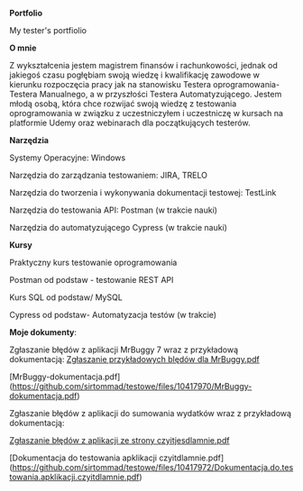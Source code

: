 **Portfolio**

My tester's portfiolio

**O mnie**

Z wykształcenia jestem magistrem finansów i rachunkowości, jednak od jakiegoś czasu pogłębiam swoją wiedzę i kwalifikację zawodowe w kierunku rozpoczęcia pracy jak na stanowisku Testera oprogramowania- Testera Manualnego, a w przyszłości Testera Automatyzującego. 
Jestem młodą osobą, która chce rozwijać swoją wiedzę z testowania oprogramowania w związku z uczestniczyłem i uczestniczę w kursach na platformie Udemy oraz webinarach dla początkujących testerów. 

**Narzędzia**

Systemy Operacyjne: Windows

Narzędzia do zarządzania testowaniem: JIRA, TRELO

Narzędzia do tworzenia i wykonywania dokumentacji testowej: TestLink

Narzędzia do testowania API: Postman (w trakcie nauki)

Narzędzia do automatyzującego Cypress (w trakcie nauki)

**Kursy**

Praktyczny kurs testowanie oprogramowania

Postman od podstaw - testowanie REST API

Kurs SQL od podstaw/ MySQL

Cypress od podstaw- Automatyzacja testów (w trakcie)


**Moje dokumenty**:

Zgłaszanie błędów z aplikacji MrBuggy 7 wraz z przykładową dokumentacją:
[Zgłaszanie przykładowych blędów dla MrBuggy.pdf](https://github.com/sirtommad/testowe/files/10417968/Zglaszanie.przykladowych.bledow.dla.MrBuggy.pdf)

[MrBuggy-dokumentacja.pdf]
(https://github.com/sirtommad/testowe/files/10417970/MrBuggy-dokumentacja.pdf)

Zgłaszanie błędów z aplikacji do sumowania wydatków wraz z przykładową dokumentacją:

[Zgłaszanie błędów  z aplikacji ze strony czyitjesdlamnie.pdf](https://github.com/sirtommad/testowe/files/10417971/Zglaszanie.bledow.z.aplikacji.ze.strony.czyitjesdlamnie.pdf)

[Dokumentacja do testowania apklikacji czyitdlamnie.pdf]
(https://github.com/sirtommad/testowe/files/10417972/Dokumentacja.do.testowania.apklikacji.czyitdlamnie.pdf)


